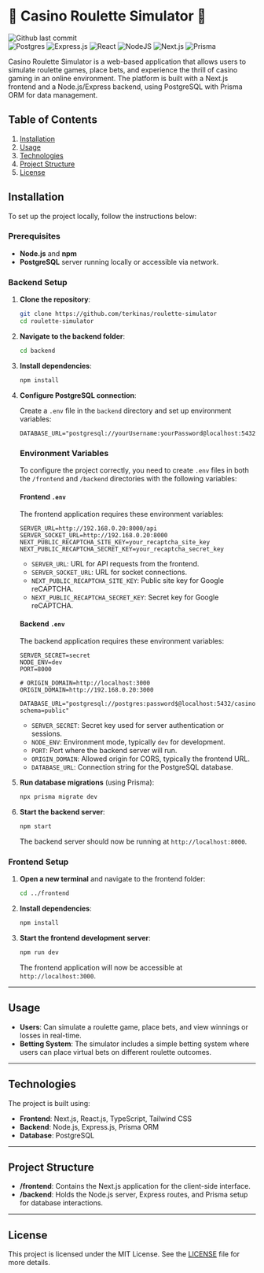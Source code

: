 # 🎲 Casino Roulette Simulator 🎲

![Github last commit](https://img.shields.io/github/last-commit/terkinas/baigiamasis-darbas) <br />
![Postgres](https://img.shields.io/badge/postgres-%23316192.svg?style=for-the-badge&logo=postgresql&logoColor=white) ![Express.js](https://img.shields.io/badge/express.js-%23404d59.svg?style=for-the-badge&logo=express&logoColor=%2361DAFB) ![React](https://img.shields.io/badge/react-%2320232a.svg?style=for-the-badge&logo=react&logoColor=%2361DAFB) ![NodeJS](https://img.shields.io/badge/node.js-6DA55F?style=for-the-badge&logo=node.js&logoColor=white) ![Next.js](https://img.shields.io/badge/next.js-%23000000.svg?style=for-the-badge&logo=next.js&logoColor=white) ![Prisma](https://img.shields.io/badge/prisma-1B222D?style=for-the-badge&logo=prisma&logoColor=white)

Casino Roulette Simulator is a web-based application that allows users to simulate roulette games, place bets, and experience the thrill of casino gaming in an online environment. The platform is built with a Next.js frontend and a Node.js/Express backend, using PostgreSQL with Prisma ORM for data management.

## Table of Contents
1. [Installation](#installation)
2. [Usage](#usage)
3. [Technologies](#technologies)
4. [Project Structure](#project-structure)
5. [License](#license)

## Installation

To set up the project locally, follow the instructions below:

### Prerequisites

- **Node.js** and **npm**
- **PostgreSQL** server running locally or accessible via network.

### Backend Setup

1. **Clone the repository**:

    ```bash
    git clone https://github.com/terkinas/roulette-simulator
    cd roulette-simulator
    ```

2. **Navigate to the backend folder**:

    ```bash
    cd backend
    ```

3. **Install dependencies**:

    ```bash
    npm install
    ```

4. **Configure PostgreSQL connection**:

    Create a `.env` file in the `backend` directory and set up environment variables:

    ```plaintext
    DATABASE_URL="postgresql://yourUsername:yourPassword@localhost:5432/yourDatabaseName"
    ```

    ### Environment Variables

    To configure the project correctly, you need to create `.env` files in both the `/frontend` and `/backend` directories with the following variables:

    #### Frontend `.env`

    The frontend application requires these environment variables:

    ```plaintext
    SERVER_URL=http://192.168.0.20:8000/api
    SERVER_SOCKET_URL=http://192.168.0.20:8000
    NEXT_PUBLIC_RECAPTCHA_SITE_KEY=your_recaptcha_site_key
    NEXT_PUBLIC_RECAPTCHA_SECRET_KEY=your_recaptcha_secret_key
    ```

    - `SERVER_URL`: URL for API requests from the frontend.
    - `SERVER_SOCKET_URL`: URL for socket connections.
    - `NEXT_PUBLIC_RECAPTCHA_SITE_KEY`: Public site key for Google reCAPTCHA.
    - `NEXT_PUBLIC_RECAPTCHA_SECRET_KEY`: Secret key for Google reCAPTCHA.

    #### Backend `.env`

    The backend application requires these environment variables:

    ```plaintext
    SERVER_SECRET=secret
    NODE_ENV=dev
    PORT=8000

    # ORIGIN_DOMAIN=http://localhost:3000
    ORIGIN_DOMAIN=http://192.168.0.20:3000

    DATABASE_URL="postgresql://postgres:password$@localhost:5432/casino2?schema=public"
    ```

    - `SERVER_SECRET`: Secret key used for server authentication or sessions.
    - `NODE_ENV`: Environment mode, typically `dev` for development.
    - `PORT`: Port where the backend server will run.
    - `ORIGIN_DOMAIN`: Allowed origin for CORS, typically the frontend URL.
    - `DATABASE_URL`: Connection string for the PostgreSQL database.


5. **Run database migrations** (using Prisma):

    ```bash
    npx prisma migrate dev
    ```

6. **Start the backend server**:

    ```bash
    npm start
    ```

   The backend server should now be running at `http://localhost:8000`.

### Frontend Setup

1. **Open a new terminal** and navigate to the frontend folder:

    ```bash
    cd ../frontend
    ```

2. **Install dependencies**:

    ```bash
    npm install
    ```

3. **Start the frontend development server**:

    ```bash
    npm run dev
    ```

   The frontend application will now be accessible at `http://localhost:3000`.

----------

## Usage

- **Users**: Can simulate a roulette game, place bets, and view winnings or losses in real-time.
- **Betting System**: The simulator includes a simple betting system where users can place virtual bets on different roulette outcomes.

----------

## Technologies

The project is built using:

- **Frontend**: Next.js, React.js, TypeScript, Tailwind CSS
- **Backend**: Node.js, Express.js, Prisma ORM
- **Database**: PostgreSQL

----------

## Project Structure

- **/frontend**: Contains the Next.js application for the client-side interface.
- **/backend**: Holds the Node.js server, Express routes, and Prisma setup for database interactions.

----------

## License

This project is licensed under the MIT License. See the [LICENSE](LICENSE) file for more details.
